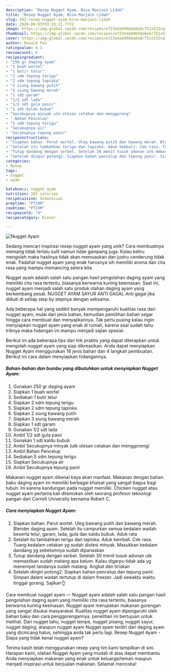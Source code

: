 ```yaml
---
description: "Resep Nugget Ayam, Bisa Manjain Lidah"
title: "Resep Nugget Ayam, Bisa Manjain Lidah"
slug: 592-resep-nugget-ayam-bisa-manjain-lidah
date: 2020-09-03T03:33:21.777Z
image: https://img-global.cpcdn.com/recipes/e723edab06b8a6e8/751x532cq70/nugget-ayam-foto-resep-utama.jpg
thumbnail: https://img-global.cpcdn.com/recipes/e723edab06b8a6e8/751x532cq70/nugget-ayam-foto-resep-utama.jpg
cover: https://img-global.cpcdn.com/recipes/e723edab06b8a6e8/751x532cq70/nugget-ayam-foto-resep-utama.jpg
author: Donald Fox
ratingvalue: 4.1
reviewcount: 6
recipeingredient:
- "250 gr daging ayam"
- "1 buah wortel"
- "1 butir telur"
- "2 sdm tepung terigu"
- "2 sdm tepung tapioka"
- "2 siung bawang putih"
- "3 siung bawang merah"
- "1 sdt garam"
- "1/2 sdt lada"
- "1/2 sdt gula pasir"
- "1 sdt kaldu bubuk"
- "Secukupnya minyak utk olesan cetakan dan menggoreng"
- " Bahan Pencelup"
- "5 sdm tepung terigu"
- "Secukupnya air"
- "Secukupnya tepung panir"
recipeinstructions:
- "Siapkan bahan. Parut wortel. Uleg bawang putih dan bawang merah. Blender daging ayam. Setelah itu campurkan semua kedalam wadah beserta telur, garam, lada, gula dan kaldu bubuk. Aduk rata"
- "Setalah itu tambahkan terigu dan tapioka. Aduk kembali. Cek rasa. Tuang kedalam cetakan yg sudah diolesi minyak. Masukkan kedalam dandang yg sebelumnya sudah dipanaskan"
- "Tutup dandang dengan serbet. Setelah 30 menit tusuk adonan utk memastikan sudah matang apa belum. Kalau digarpu tidak ada yg menempel tandanya sudah matang. Angkat dan tiriskan"
- "Setelah dingin potong2. Siapkan bahan pencelup dan tepung panir. Simpan dalam wadah tertutup di dalam freezer. Jadi sewaktu waktu tinggal goreng. Sajikan👌"
categories:
- Resep
tags:
- nugget
- ayam

katakunci: nugget ayam 
nutrition: 287 calories
recipecuisine: Indonesian
preptime: "PT19M"
cooktime: "PT33M"
recipeyield: "4"
recipecategory: Dinner

---
```



![Nugget Ayam](https://img-global.cpcdn.com/recipes/e723edab06b8a6e8/751x532cq70/nugget-ayam-foto-resep-utama.jpg)

Sedang mencari inspirasi resep nugget ayam yang unik? Cara membuatnya memang tidak terlalu sulit namun tidak gampang juga. Kalau keliru mengolah maka hasilnya tidak akan memuaskan dan justru cenderung tidak enak. Padahal nugget ayam yang enak harusnya sih memiliki aroma dan cita rasa yang mampu memancing selera kita.

Nugget ayam adalah salah satu pangan hasil pengolahan daging ayam yang memiliki cita rasa tertentu, biasanya berwarna kuning keemasan. Saat ini, nugget ayam menjadi salah satu produk olahan daging ayam yang berkembang pesat. NUGGET AYAM SAYUR ANTI GAGAL Anti gagal jika diikuti di setiap step by stepnya dengan seksama.

Ada beberapa hal yang sedikit banyak mempengaruhi kualitas rasa dari nugget ayam, mulai dari jenis bahan, kemudian pemilihan bahan segar hingga cara membuat dan menyajikannya. Tak perlu pusing kalau ingin menyiapkan nugget ayam yang enak di rumah, karena asal sudah tahu triknya maka hidangan ini mampu menjadi sajian spesial.


Berikut ini ada beberapa tips dan trik praktis yang dapat diterapkan untuk mengolah nugget ayam yang siap dikreasikan. Anda dapat menyiapkan Nugget Ayam menggunakan 16 jenis bahan dan 4 langkah pembuatan. Berikut ini cara dalam menyiapkan hidangannya.

<!--inarticleads1-->

##### Bahan-bahan dan bumbu yang dibutuhkan untuk menyiapkan Nugget Ayam:

1. Gunakan 250 gr daging ayam
1. Siapkan 1 buah wortel
1. Sediakan 1 butir telur
1. Siapkan 2 sdm tepung terigu
1. Siapkan 2 sdm tepung tapioka
1. Siapkan 2 siung bawang putih
1. Siapkan 3 siung bawang merah
1. Siapkan 1 sdt garam
1. Gunakan 1/2 sdt lada
1. Ambil 1/2 sdt gula pasir
1. Gunakan 1 sdt kaldu bubuk
1. Ambil Secukupnya minyak (utk olesan cetakan dan menggoreng)
1. Ambil  Bahan Pencelup
1. Sediakan 5 sdm tepung terigu
1. Siapkan Secukupnya air
1. Ambil Secukupnya tepung panir


Makanan nugget ayam dikenal kaya akan manfaat. Makanan dengan bahan baku daging ayam ini memiliki berbagai khaisat yang sangat bagus bagi tubuh. Ini karena kandungan pada nugget memiliki. Chicken nugget atau nugget ayam pertama kali ditemukan oleh seorang profesor teknologi pangan dari Cornell University bernama Robert C. 

<!--inarticleads2-->

##### Cara menyiapkan Nugget Ayam:

1. Siapkan bahan. Parut wortel. Uleg bawang putih dan bawang merah. Blender daging ayam. Setelah itu campurkan semua kedalam wadah beserta telur, garam, lada, gula dan kaldu bubuk. Aduk rata
1. Setalah itu tambahkan terigu dan tapioka. Aduk kembali. Cek rasa. Tuang kedalam cetakan yg sudah diolesi minyak. Masukkan kedalam dandang yg sebelumnya sudah dipanaskan
1. Tutup dandang dengan serbet. Setelah 30 menit tusuk adonan utk memastikan sudah matang apa belum. Kalau digarpu tidak ada yg menempel tandanya sudah matang. Angkat dan tiriskan
1. Setelah dingin potong2. Siapkan bahan pencelup dan tepung panir. Simpan dalam wadah tertutup di dalam freezer. Jadi sewaktu waktu tinggal goreng. Sajikan👌


Cara membuat nugget ayam — Nugget ayam adalah salah satu pangan hasil pengolahan daging ayam yang memiliki cita rasa tertentu, biasanya berwarna kuning keemasan. Nugget ayam merupakan makanan gorengan yang sangat disukai masyarakat. Kualitas nugget ayam dipengaruhi oleh bahan baku dan cara penggorengannya. penelitian ini bertujuan untuk melihat. Dari nugget tahu, nugget tempe, nugget pisang, nugget sayur, nugget daging, ataupun nugget ayam Nugget ayam terdiri dari daging ayam yang dicincang halus, sehingga anda tak perlu lagi. Resep Nugget Ayam - Siapa yang tidak kenal nugget ayam? 

Terima kasih telah menggunakan resep yang tim kami tampilkan di sini. Harapan kami, olahan Nugget Ayam yang mudah di atas dapat membantu Anda menyiapkan makanan yang enak untuk keluarga/teman maupun menjadi inspirasi untuk berjualan makanan. Selamat mencoba!
